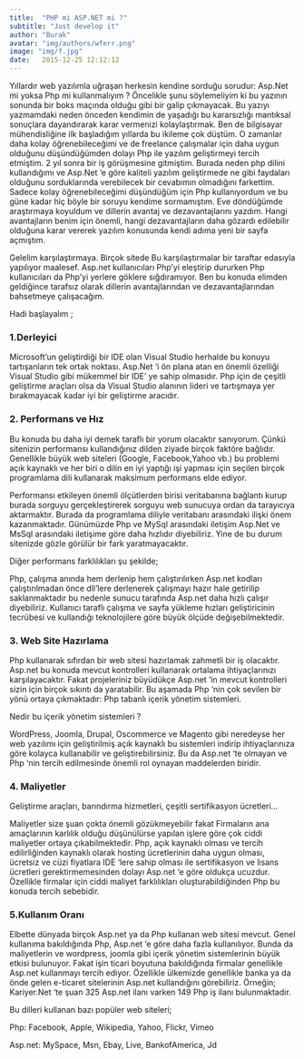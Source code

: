 ```yaml
---
title:  "PHP mi ASP.NET mi ?"
subtitle: "Just develop it"
author: "Burak"
avatar: "img/authors/wferr.png"
image: "img/f.jpg"
date:   2015-12-25 12:12:12
---
```

Yıllardır web yazılımla uğraşan herkesin kendine sorduğu sorudur: Asp.Net mi yoksa Php mi kullanmalıyım ? Öncelikle şunu söylemeliyim ki bu yazının sonunda bir boks maçında olduğu gibi bir galip çıkmayacak. Bu yazıyı yazmamdaki neden önceden kendimin de yaşadığı bu kararsızlığı mantıksal sonuçlara dayandırarak karar vermenizi kolaylaştırmak. Ben de bilgisayar mühendisliğine ilk başladığım yıllarda bu ikileme çok düştüm. O zamanlar daha kolay öğrenebileceğimi ve de  freelance çalışmalar için daha uygun olduğunu düşündüğümden dolayı Php ile yazılım geliştirmeyi tercih etmiştim. 2 yıl sonra bir iş görüşmesine gitmiştim. Burada neden php dilini kullandığımı ve Asp.Net ‘e göre kaliteli yazılım geliştirmede ne gibi faydaları olduğunu sorduklarında verebilecek bir cevabımın olmadığını farkettim. Sadece kolay öğrenebileceğimi düşündüğüm için Php kullanıyordum ve bu güne kadar hiç böyle bir soruyu kendime sormamıştım. Eve döndüğümde araştırmaya koyuldum ve dillerin avantaj ve dezavantajlarını yazdım. Hangi avantajların benim için önemli, hangi dezavantajların daha gözardı edilebilir olduğuna karar vererek yazılım konusunda kendi adıma yeni bir sayfa açmıştım.

Gelelim karşılaştırmaya. Birçok sitede Bu karşılaştırmalar bir taraftar edasıyla yapılıyor maalesef. Asp.net kullanıcıları Php’yi eleştirip dururken Php kullanıcıları da Php’yi yerlere göklere sığdıramıyor. Ben bu konuda elimden geldiğince tarafsız olarak dillerin avantajlarından ve dezavantajlarından bahsetmeye çalışacağım.

Hadi başlayalım ;

### 1.Derleyici


Microsoft’un geliştirdiği bir IDE olan Visual Studio herhalde bu konuyu tartışanların tek ortak noktası. Asp.Net ‘i ön plana atan en önemli özelliği Visual Studio gibi mükemmel bir IDE’ ye sahip  olmasıdır. Php için de çeşitli geliştirme araçları olsa da Visual Studio alanının lideri ve tartışmaya yer bırakmayacak kadar iyi bir geliştirme aracıdır.

### 2. Performans ve Hız


Bu konuda bu daha iyi demek taraflı bir yorum olacaktır sanıyorum. Çünkü sitenizin performansı kullandığınız dilden ziyade birçok faktöre bağlıdır. Genellikle büyük web siteleri (Google, Facebook,Yahoo vb.) bu problemi açık kaynaklı ve her biri o dilin en iyi yaptığı işi yapması için seçilen birçok programlama dili kullanarak maksimum performans elde ediyor.

Performansı etkileyen önemli ölçütlerden birisi veritabanına bağlantı kurup burada sorguyu gerçekleştirerek sorguyu web sunucuya ordan da tarayıcıya aktarmaktır. Burada da programlama diliyle veritabanı arasındaki ilişki önem kazanmaktadır. Günümüzde Php ve MySql arasındaki iletişim Asp.Net ve MsSql arasındaki iletişime göre daha hızlıdır diyebiliriz. Yine de bu durum sitenizde gözle görülür bir fark yaratmayacaktır.

Diğer performans farklılıkları şu şekilde;

Php, çalışma  anında hem derlenip hem çalıştırılırken Asp.net kodları çalıştırılmadan önce dll’lere derlenerek çalışmayı hazır hale getirilip saklanmaktadır bu nedenle sunucu tarafında Asp.net daha hızlı çalışır diyebiliriz.
Kullanıcı taraflı çalışma ve sayfa yükleme hızları geliştiricinin  tecrübesi ve kullandığı teknolojilere göre büyük ölçüde değişebilmektedir.
 

### 3. Web Site Hazırlama


Php kullanarak sıfırdan bir web sitesi hazırlamak zahmetli bir iş olacaktır. Asp.net bu konuda mevcut kontrolleri kullanarak ortalama ihtiyaçlarınızı karşılayacaktır. Fakat projeleriniz büyüdükçe Asp.net ‘in  mevcut kontrolleri sizin için birçok sıkıntı da yaratabilir. Bu aşamada Php ‘nin çok sevilen bir yönü ortaya çıkmaktadır: Php tabanlı içerik yönetim sistemleri.

Nedir bu içerik yönetim sistemleri ?

WordPress, Joomla, Drupal, Oscommerce ve Magento gibi neredeyse her web yazılımı için geliştirilmiş açık kaynaklı bu sistemleri indirip ihtiyaçlarınıza göre kolayca kullanabilir ve geliştirebilirsiniz. Bu da Asp.net ‘te olmayan ve Php ‘nin tercih edilmesinde önemli rol oynayan maddelerden biridir.

### 4. Maliyetler


Geliştirme araçları, barındırma hizmetleri, çeşitli sertifikasyon ücretleri…

Maliyetler size şuan çokta önemli gözükmeyebilir fakat Firmaların ana amaçlarının karlılık olduğu düşünülürse yapılan işlere göre çok ciddi maliyetler ortaya çıkabilmektedir. Php, açık kaynaklı olması ve tercih edilirliğinden kaynaklı olarak hosting ücretlerinin daha uygun olması, ücretsiz ve cüzi fiyatlara IDE ‘lere sahip olması ile sertifikasyon ve lisans ücretleri gerektirmemesinden dolayı Asp.net ‘e göre oldukça ucuzdur. Özellikle firmalar için ciddi maliyet farklılıkları oluşturabildiğinden Php bu konuda tercih sebebidir.

### 5.Kullanım Oranı 


Elbette dünyada birçok Asp.net ya da Php kullanan web sitesi mevcut. Genel kullanıma bakıldığında Php, Asp.net ‘e göre daha fazla kullanılıyor. Bunda da maliyetlerin ve wordpress, joomla gibi içerik yönetim sistemlerinin büyük etkisi bulunuyor. Fakat işin ticari boyutuna bakıldığında firmalar genellikle Asp.net kullanmayı tercih ediyor. Özellikle ülkemizde genellikle banka ya da önde gelen e-ticaret sitelerinin Asp.net kullandığını görebiliriz.  Örneğin; Kariyer.Net ‘te şuan 325 Asp.net ilanı varken 149 Php iş ilanı bulunmaktadır.

Bu dilleri kullanan bazı popüler web siteleri;

Php:  Facebook, Apple, Wikipedia, Yahoo, Flickr, Vimeo

Asp.net: MySpace, Msn, Ebay, Live, BankofAmerica, Jd
